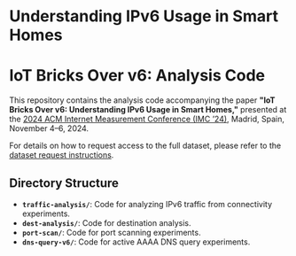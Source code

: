 # Understanding IPv6 Usage in Smart Homes
# IoT Bricks Over v6: Analysis Code

This repository contains the analysis code accompanying the paper **"IoT Bricks Over v6: Understanding IPv6 Usage in Smart Homes,"** presented at the [2024 ACM Internet Measurement Conference (IMC ’24)](https://dl.acm.org/doi/10.1145/3646547.3688457), Madrid, Spain, November 4–6, 2024.

For details on how to request access to the full dataset, please refer to the [dataset request instructions](https://moniotrlab.khoury.northeastern.edu/publications/iot-ipv6/).

## Directory Structure
- **`traffic-analysis/`**: Code for analyzing IPv6 traffic from connectivity experiments.
- **`dest-analysis/`**: Code for destination analysis.
- **`port-scan/`**: Code for port scanning experiments.
- **`dns-query-v6/`**: Code for active AAAA DNS query experiments.
